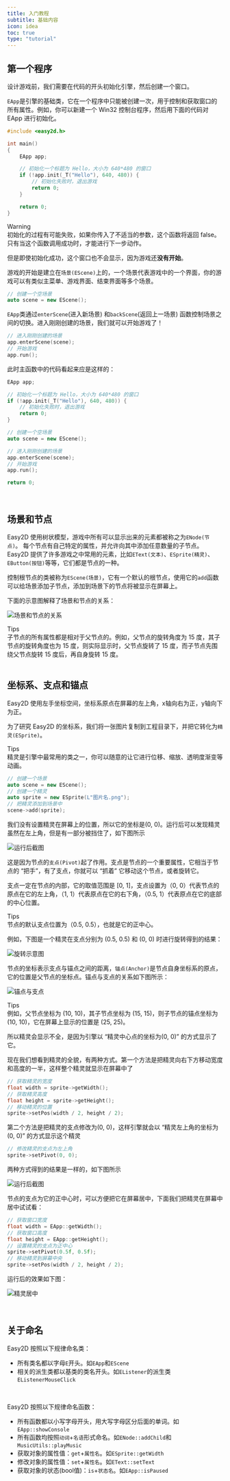 ```yaml
---
title: 入门教程
subtitle: 基础内容
icon: idea
toc: true
type: "tutorial"
---
```


## 第一个程序

设计游戏前，我们需要在代码的开头初始化引擎，然后创建一个窗口。

`EApp`是引擎的基础类，它在一个程序中只能被创建一次，用于控制和获取窗口的所有属性。例如，你可以新建一个 Win32 控制台程序，然后用下面的代码对 EApp 进行初始化。

```cpp
#include <easy2d.h>

int main()
{
	EApp app;

	// 初始化一个标题为 Hello，大小为 640*480 的窗口
	if (!app.init(_T("Hello"), 640, 480)) {
		// 初始化失败时，退出游戏
		return 0;
	}

	return 0;
}
```
<div class="ui warning message"><div class="header">Warning </div>
初始化的过程有可能失败，如果你传入了不适当的参数，这个函数将返回 false。
只有当这个函数调用成功时，才能进行下一步动作。
</div>

但是即使初始化成功，这个窗口也不会显示，因为游戏还**没有开始**。

游戏的开始是建立在`场景(EScene)`上的，一个场景代表游戏中的一个界面，你的游戏可以有类似主菜单、游戏界面、结束界面等多个场景。

```cpp
// 创建一个空场景
auto scene = new EScene();
```

`EApp`类通过`enterScene`(进入新场景) 和`backScene`(返回上一场景) 函数控制场景之间的切换。进入刚刚创建的场景，我们就可以开始游戏了！

```cpp
// 进入刚刚创建的场景
app.enterScene(scene);
// 开始游戏
app.run();
```

此时主函数中的代码看起来应是这样的：

```cpp
EApp app;

// 初始化一个标题为 Hello，大小为 640*480 的窗口
if (!app.init(_T("Hello"), 640, 480)) {
	// 初始化失败时，退出游戏
	return 0;
}

// 创建一个空场景
auto scene = new EScene();

// 进入刚刚创建的场景
app.enterScene(scene);
// 开始游戏
app.run();

return 0;
```

<br/>

## 场景和节点

Easy2D 使用树状模型，游戏中所有可以显示出来的元素都被称之为`ENode(节点)`。
每个节点有自己特定的属性，并允许向其中添加任意数量的子节点。Easy2D 提供了许多游戏之中常用的元素，比如`EText(文本)`、`ESprite(精灵)`、`EButton(按钮)`等等，它们都是节点的一种。

控制根节点的类被称为`EScene(场景)`，它有一个默认的根节点，使用它的`add`函数可以给场景添加子节点，添加到场景下的节点将被显示在屏幕上。

下面的示意图解释了场景和节点的关系：

![场景和节点的关系](/assets/images/tutorial/scene.png)

<div class="ui info message"><div class="header">Tips </div>
子节点的所有属性都是相对于父节点的。例如，父节点的旋转角度为 15 度，其子节点的旋转角度也为 15 度，则实际显示时，父节点旋转了 15 度，而子节点先围绕父节点旋转 15 度后，再自身旋转 15 度。
</div>

<br/>

## 坐标系、支点和锚点

Easy2D 使用左手坐标空间，坐标系原点在屏幕的左上角，x轴向右为正，y轴向下为正。

为了研究 Easy2D 的坐标系，我们将一张图片复制到工程目录下，并把它转化为`精灵(ESprite)`。

<div class="ui info message"><div class="header">Tips </div>
精灵是引擎中最常用的类之一，你可以随意的让它进行位移、缩放、透明度渐变等动画。
</div>

```cpp
// 创建一个场景
auto scene = new EScene();
// 创建一个精灵
auto sprite = new ESprite(L"图片名.png");
// 把精灵添加到场景中
scene->add(sprite);
```

我们没有设置精灵在屏幕上的位置，所以它的坐标是(0, 0)。运行后可以发现精灵虽然在左上角，但是有一部分被挡住了，如下图所示

![运行后截图](/assets/images/tutorial/pivot1.png)

这是因为节点的`支点(Pivot)`起了作用。支点是节点的一个重要属性，它相当于节点的 “把手”，有了支点，你就可以 “抓着” 它移动这个节点，或者旋转它。

支点一定在节点的内部，它的取值范围是 [0, 1]，支点设置为（0, 0）代表节点的原点在它的左上角，（1, 1）代表原点在它的右下角，（0.5, 1）代表原点在它的底部的中心位置。

<div class="ui info message"><div class="header">Tips </div>
节点的默认支点位置为（0.5, 0.5），也就是它的正中心。
</div>

例如，下图是一个精灵在支点分别为 (0.5, 0.5) 和 (0, 0) 时进行旋转得到的结果：

![旋转示意图](/assets/images/tutorial/pivot2.png)

节点的坐标表示支点与锚点之间的距离，`锚点(Anchor)`是节点自身坐标系的原点，它的位置是父节点的坐标点。锚点与支点的关系如下图所示：

![锚点与支点](/assets/images/tutorial/pivot.png)

<div class="ui info message"><div class="header">Tips </div>
例如，父节点坐标为 (10, 10)，其子节点坐标为 (15, 15)，则子节点的锚点坐标为 (10, 10)，它在屏幕上显示的位置是 (25, 25)。
</div>

所以精灵会显示不全，是因为引擎以 “精灵中心点的坐标为(0, 0)” 的方式显示了它。

现在我们想看到精灵的全貌，有两种方式。第一个方法是把精灵向右下方移动宽度和高度的一半，这样整个精灵就显示在屏幕中了

```cpp
// 获取精灵的宽度
float width = sprite->getWidth();
// 获取精灵高度
float height = sprite->getHeight();
// 移动精灵的位置
sprite->setPos(width / 2, height / 2);
```

第二个方法是把精灵的支点修改为(0, 0)，这样引擎就会以 “精灵左上角的坐标为(0, 0)” 的方式显示这个精灵

```cpp
// 修改精灵的支点为左上角
sprite->setPivot(0, 0);
```

两种方式得到的结果是一样的，如下图所示

![运行后截图](/assets/images/tutorial/pivot3.png)

节点的支点为它的正中心时，可以方便把它在屏幕居中，下面我们把精灵在屏幕中居中试试看：

```cpp
// 获取窗口宽度
float width = EApp::getWidth();
// 获取窗口高度
float height = EApp::getHeight();
// 设置精灵的支点为正中心
sprite->setPivot(0.5f, 0.5f);
// 移动精灵到屏幕中央
sprite->setPos(width / 2, height / 2);
```

运行后的效果如下图：

![精灵居中](/assets/images/tutorial/pivot4.png)

<br/>

## 关于命名

Easy2D 按照以下规律命名类：

- 所有类名都以字母`E`开头。如`EApp`和`EScene`
- 相关的派生类都以基类的类名开头。如`EListener`的派生类`EListenerMouseClick`

<br/>

Easy2D 按照以下规律命名函数：

- 所有函数都以小写字母开头，用大写字母区分后面的单词。如`EApp::showConsole`
- 所有函数均按照`动词`+`名语`形式命名。如`ENode::addChild`和`MusicUtils::playMusic`
- 获取对象的属性值：`get`+`属性名`。如`ESprite::getWidth`
- 修改对象的属性值：`set`+`属性名`。如`EText::setText`
- 获取对象的状态(bool值)：`is`+`状态名`。如`EApp::isPaused`

<br/>
